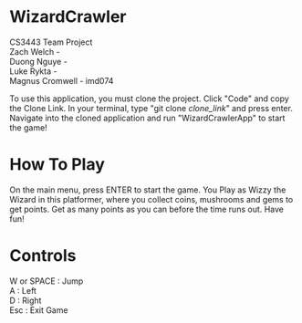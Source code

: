 # WizardCrawler
CS3443 Team Project\
Zach Welch - \
Duong Nguye - \
Luke Rykta - \
Magnus Cromwell - imd074

To use this application, you must clone the project. Click "Code" and copy the Clone Link. In your terminal, type "git clone *clone_link*" and press enter. Navigate into the cloned application and run "WizardCrawlerApp" to start the game!

# How To Play
On the main menu, press ENTER to start the game. You Play as Wizzy  the Wizard in this platformer, where you collect coins, mushrooms and gems to get points. Get as many points as you can before the time runs out. Have fun!

# Controls
W or SPACE : Jump \
A : Left \
D : Right \
Esc : Exit Game
